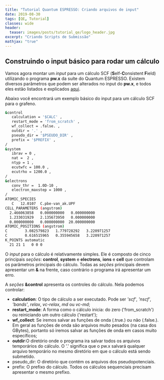 ```yaml
---
title: "Tutorial Quantum ESPRESSO: Criando arquivos de input"
date: 2019-08-30
tags: [QE, Tutorial]
classes: wide
header:
  teaser: images/posts/tutorial_qe/logo_header.jpg
excerpt: "Criando Scripts de Submissão"
mathjax: "true"
---
```


## Construindo o input básico para rodar um cálculo

Vamos agora montar um *input* para um cálculo SCF (**S**elf-**C**onsistent **F**ield) utilizando o programa **pw.x** da suíte do Quantum ESPRESSO. Existem diversos parâmetros que podem ser alterados no input do **pw.x**, e todos eles estão listados e explicados [aqui](https://www.quantum-espresso.org/Doc/INPUT_PW.html#idm45922794117376).

Abaixo você encontrará um exemplo básico do input para um cálculo SCF para o grafeno.

```bash
&control
   calculation = '$CALC' ,
   restart_mode = 'from_scratch' ,
   wf_collect = .false. ,
   outdir = '.' ,
   pseudo_dir = '$PSEUDO_DIR' ,
   prefix = '$PREFIX' ,
/
&system
   ibrav = 0 ,
   nat =  2 ,
   ntyp = 1 ,
   ecutwfc = 100.0 ,
   ecutrho = 1200.0 ,
/
&electrons
   conv_thr =  1.0D-10 ,
   electron_maxstep = 1000 ,
/
ATOMIC_SPECIES
   C   12.0107  C.pbe-van_ak.UPF
CELL_PARAMETERS (angstrom)
  2.466063858   0.000000000   0.000000000
  1.233031929   2.135673950   0.000000000
  0.000000000   0.000000000  20.000000000
ATOMIC_POSITIONS (angstrom)
C        3.082579823   1.779728292   3.220971257
C        0.616515965   0.355945658   3.220971257
K_POINTS automatic
  21 21 1   0 0 0
```

O *input* para o cálculo é relativamente simples. Ele é composto de cinco principais *seções*: **control**, **system** e **electrons**, **ions** e **cell** que controlam os parâmetros principais do cálculo. Todas as *seções* principais devem apresentar um **\&** na frente, caso contrário o programa irá apresentar um erro.

A *seções* **\&control** apresenta os controles do cálculo. Nela podemos controlar:
  * **calculation**: O tipo de cálculo a ser executado. Pode ser *'scf'*, *'nscf'*, *'bands'*, *relax*, *vc-relax*, *md* ou *vc-md*;
  * **restart_mode**: A forma como o cálculo inicia: do zero ('from_scratch') ou reiniciando um outro cálculo ('restart');
  * **wf_collect**: Se iremos salvar as funções de onda (.true.) ou não (.false.). Em geral as funções de onda são arquivos muito pesados (na casa dos GBytes), portanto só iremos salvar as funções de onda em casos muito específicos;
  * **outdir**:O diretório onde o programa ira salvar todos os arquivos temporários do cálculo. O '.' significa que o pw.x salvará qualquer arquivo temporário no mesmo diretório em que o cálculo está sendo submetido.
  * pseudo_dir: O diretório que contém os arquivos dos pseudopotenciais.
  * prefix: O prefixo do cálculo. Todos os cálculos sequenciais precisam apresentar o mesmo prefixo.
